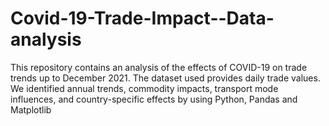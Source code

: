# Covid-19-Trade-Impact--Data-analysis
This repository contains an analysis of the effects of COVID-19 on trade trends up to December 2021. The dataset used provides daily trade values. We identified annual trends, commodity impacts, transport mode influences, and country-specific effects by using Python, Pandas and Matplotlib
